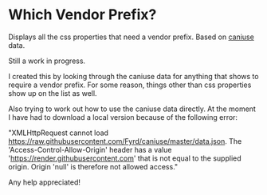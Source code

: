 # Which Vendor Prefix?

Displays all the css properties that need a vendor prefix. Based on [caniuse](https://github.com/Fyrd/caniuse) data.

Still a work in progress.

I created this by looking through the caniuse data for anything that shows to require a vendor prefix. For some reason, things other than css properties show up on the list as well.

Also trying to work out how to use the caniuse data directly. At the moment I have had to download a local version because of the following error:

"XMLHttpRequest cannot load https://raw.githubusercontent.com/Fyrd/caniuse/master/data.json. The 'Access-Control-Allow-Origin' header has a value 'https://render.githubusercontent.com' that is not equal to the supplied origin. Origin 'null' is therefore not allowed access."

Any help appreciated!